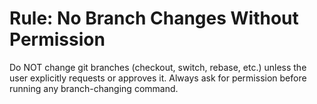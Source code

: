 # Rule: No Branch Changes Without Permission

Do NOT change git branches (checkout, switch, rebase, etc.) unless the user explicitly requests or approves it. Always ask for permission before running any branch-changing command.
